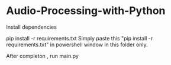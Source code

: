 # Audio-Processing-with-Python

Install dependencies

pip install -r requirements.txt
Simply paste this "pip install -r requirements.txt" in powershell window in this folder only.

After completon , run main.py
